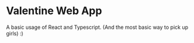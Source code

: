 # Valentine Web App

A basic usage of React and Typescript. (And the most basic way to pick up girls) :)
